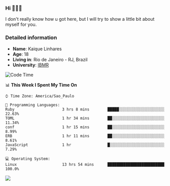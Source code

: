 ### Hi 🙋🏽‍♂️

I don't really know how u got here, but I will try to show a little bit about myself for you.

### Detailed information

* **Name**: Kaique Linhares
* **Age**: 18
* **Living in**: Rio  de Janeiro - RJ, Brazil
* **University**: [IBMR](https://www.ibmr.br/)

<!--START_SECTION:waka-->
![Code Time](http://img.shields.io/badge/Code%20Time-297%20hrs%202%20mins-blue)

📊 **This Week I Spent My Time On** 

```text
⌚︎ Time Zone: America/Sao_Paulo

💬 Programming Languages: 
Ruby                     3 hrs 8 mins        █████░░░░░░░░░░░░░░░░░░░░   22.63% 
TOML                     1 hr 34 mins        ██░░░░░░░░░░░░░░░░░░░░░░░   11.34% 
conf                     1 hr 15 mins        ██░░░░░░░░░░░░░░░░░░░░░░░   8.99% 
ERB                      1 hr 11 mins        ██░░░░░░░░░░░░░░░░░░░░░░░   8.61% 
JavaScript               1 hr                █░░░░░░░░░░░░░░░░░░░░░░░░   7.29%

💻 Operating System: 
Linux                    13 hrs 54 mins      █████████████████████████   100.0%

```


<!--END_SECTION:waka-->

<a href="https://www.linkedin.com/in/kaique-linhares-25a840208/"  target="_blank"><img src="https://img.shields.io/badge/-LinkedIn-%230077B5?style=for-the-badge&logo=linkedin&logoColor=white" target="_blank"></a>
